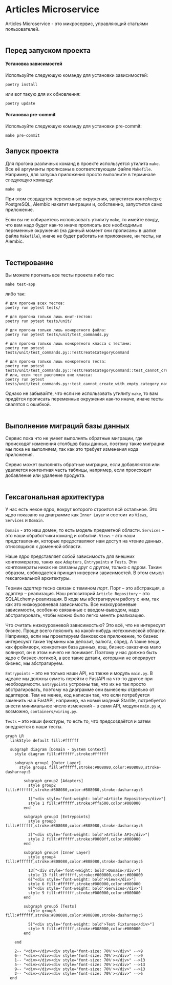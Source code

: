 # Articles Microservice

Articles Microservice - это микросервис, управляющий статьями пользователей.
<br />
<br />

## Перед запуском проекта

#### Установка зависимостей

Используйте следующую команду для установки зависимостей:

```shell
poetry install
```

или вот такую для их обновления:

```shell
poetry update
```

#### Установка pre-commit

Используйте следующую команду для установки pre-commit:

```shell
make pre-commit
```

## Запуск проекта

Для прогона различных команд в проекте используется утилита `make`. Все её аргументы прописаны в соответствующем файле `Makefile`. Например, для запуска приложения просто выполните в терминале следующую команду:

```shell
make up
```

При этом создадутся переменные окружения, запустится контейнер с PostgreSQL, Alembic накатит миграции и, собственно, запустится само приложение.

Если вы не собираетесь использовать утилиту `make`, то имейте ввиду, что вам надо будет как-то иначе прописать все необходимые переменные окружения (на данный момент они прописаны в шапке файла `Makefile`), иначе не будет работать ни приложение, ни тесты, ни Alembic.
<br />
<br />

## Тестирование

Вы можете прогнать все тесты проекта либо так:

```shell
make test-app
```

либо так:

```shell
# для прогона всех тестов:
poetry run pytest tests/

# для прогона только лишь юнит-тестов:
poetry run pytest tests/unit/

# для прогона только лишь конкретного файла:
poetry run pytest tests/unit/test_commands.py

# для прогона только лишь конкретного класса с тестами:
poetry run pytest tests/unit/test_commands.py::TestCreateCategoryCommand

# для прогона только лишь конкретного теста:
poetry run pytest tests/unit/test_commands.py::TestCreateCategoryCommand::test_cannot_create_with_empty_category_name
# или, если тест располжен вне класса:
poetry run pytest tests/unit/test_commands.py::test_cannot_create_with_empty_category_name
```

Однако не забывайте, что если не использовать утилиту `make`, то вам придётся прописать переменные окружения как-то иначе, иначе тесты свалятся с ошибкой.
<br />
<br />

## Выполнение миграций базы данных

Сервис пока что не умеет выполнять обратные миграции, где происходят изменения столбцов базы данных, поэтому такие миграции мы пока не выполняем, так как это требует изменения кода приложения.

Сервис может выполнять обратные миграции, если добавляются или удаляется контентная часть таблицы, например, если происходит добавление или удаление продукта.
<br />
<br />

## Гексагональная архитектура

У нас есть некое ядро, вокруг которого строится всё остальное. Это ядро показано на диаграмме как `Inner Layer` и состоит из `Views`, `Services` и `Domain`.

`Domain` - это наш домен, то есть модель предметной области.
`Services` – это наши обработчики команд и событий.
`Views` - это наши представления, которые предоставляют нам доступ на чтение данных, относящихся к доменной области.

Наше ядро представляет собой зависимость для внешних конгломератов, таких как `Adapters`, `Entrypoints` и `Tests`. Эти конгломераты никак не связаны друг с другом, только с ядром. Таким образом, соблюдается принцип инверсии зависимостей. В этом смысл гексагональной архитектуры.

Термин *адаптер* тесно связан с темином *порт*. Порт – это абстракция, а адаптер – реализация.
Наш репозиторий `Article Repository` – это SQLALchemy-реализация. В коде мы абстрагируем работу с ним, так как это низкоуровневая зависимость. Все низкоуровневые зависимости, особенно связанные с вводом-выводом, надо абстрагировать, чтобы можно было легко менять реализацию.

Что считать низкоуровневой зависимостью? Это всё, что не интересует бизнес. Проще всего пояснить на какой-нибудь нетехнической области. Например, если мы проектируем банковское приложение, то бизнес интересуют такие термины как депозит, валюта, спред. А такие вещи, как фреймворк, конкретная база данных, кэш, бизнес-заказчика мало волнуют, он в этом ничего не понимает. Поэтому у нас должно быть ядро с бизнес-логикой, а все такие детали, которыми не оперирует бизнес, мы абстрагируем.

`Entrypoints` – это не только наши API, но также и модуль `main.py`. В идеале мы должны суметь перейти с FastAPI на что-то другое при необходимости. `Entrypoints` устроены так, что их не так просто абстрагировать, поэтому на диаграмме они вынесены отдельно от адаптеров. Тем не менее, код написан так, что если потребуется заменить наш FastAPI, например, на новый модный Starlite, потребуется внести минимальное число изменений – в сами API, модули `main.py` и, возможно, `containers/wiring.py`.

`Tests` – это наши фикстуры, то есть то, что предсоздаётся и затем внедряется в наши тесты.

```mermaid
graph LR
  linkStyle default fill:#ffffff

  subgraph diagram [Domain - System Context]
    style diagram fill:#ffffff,stroke:#ffffff

    subgraph group1 [Outer Layer]
      style group1 fill:#ffffff,stroke:#808080,color:#808080,stroke-dasharray:5

        subgraph group2 [Adapters]
          style group2 fill:#ffffff,stroke:#808080,color:#808080,stroke-dasharray:5

          1["<div style='font-weight: bold'>Article Repository</div>"]
          style 1 fill:#ffffff,stroke:#ffa500,color:#000000
        end

        subgraph group3 [Entrypoints]
          style group3 fill:#ffffff,stroke:#808080,color:#808080,stroke-dasharray:5

          2["<div style='font-weight: bold'>Article API</div>"]
          style 2 fill:#ffffff,stroke:#0000ff,color:#000000
        end

        subgraph group4 [Inner Layer]
          style group4 fill:#ffffff,stroke:#808080,color:#808080,stroke-dasharray:5

          13["<div style='font-weight: bold'>Domain</div>"]
          style 13 fill:#ffffff,stroke:#000000,color:#000000
          6["<div style='font-weight: bold'>Views</div>"]
          style 6 fill:#ffffff,stroke:#000000,color:#000000
          9["<div style='font-weight: bold'>Services</div>"]
          style 9 fill:#ffffff,stroke:#000000,color:#000000
        end

        subgraph group5 [Tests]
          style group5 fill:#ffffff,stroke:#808080,color:#808080,stroke-dasharray:5

          5["<div style='font-weight: bold'>Test Fixtures</div>"]
          style 5 fill:#ffffff,stroke:#008000,color:#000000
        end

    end

    2-- "<div></div><div style='font-size: 70%'></div>" -->9
    6-- "<div></div><div style='font-size: 70%'></div>" -->9
    1-- "<div></div><div style='font-size: 70%'></div>" -->13
    5-- "<div></div><div style='font-size: 70%'></div>" -->13
    9-- "<div></div><div style='font-size: 70%'></div>" -->13
    2-- "<div></div><div style='font-size: 70%'></div>" -->6
  end
```

